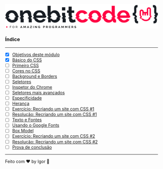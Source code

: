<div style="text-align: center;">
  <a href="#">
    <img alt="Onebitcode" src="../.github/logo.png"/>
  </a>
</div>

### **Índice**

---

- [X] [Objetivos deste módulo](https://cronograma-ignite.notion.site/Objetivos-deste-m-dulo-f7301d43f60944e6a1d489c97fb14865)
- [X] [Básico do CSS](https://cronograma-ignite.notion.site/B-sico-do-CSS-1d8944d176b741cea5bf27003d019051)
- [ ] [Primeiro CSS](https://cronograma-ignite.notion.site/Primeiro-CSS-a5a45463d7e844a387b17082e549a856)
- [ ] [Cores no CSS](https://cronograma-ignite.notion.site/Cores-no-CSS-eddba7861c774820bc6e520df483ac78)
- [ ] [Background e Borders](#)
- [ ] [Seletores](#)
- [ ] [Inspetor do Chrome](#)
- [ ] [Seletores mais avançados](#)
- [ ] [Especificidade](#)
- [ ] [Herança](#)
- [ ] [Exercício: Recriando um site com CSS #1](#)
- [ ] [Resolução: Recriando um site com CSS #1](#)
- [ ] [Texto e Fontes](#)
- [ ] [Usando o Google Fonts](#)
- [ ] [Box Model](#)
- [ ] [Exercício: Recriando um site com CSS #2](#)
- [ ] [Resolução: Recriando um site com CSS #2](#)
- [ ] [Prova de conclusão](#)

---

Feito com ❤ by Igor 🖖